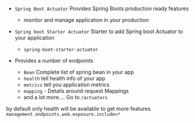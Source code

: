 
- `Spring Boot Actuator` Provides Spring Boots production ready features
	- monitor and manage application in your production

- `Spring boot Starter Actuator` Starter to add Spring boot Actuator to your application
	- `spring-boot-starter-actuator`


- Provides a number  of endpoints
	- `Bean` Complete list of spring bean in your app
	- `health` tell health info of your app
	- `metrics` tell you application metrics
	- `mapping` - Details around request Mappings 
	- and a lot more....
Go to `/actuators`

by default only health will be available to get more features 
`management.endpoints.web.exposure.include=*`